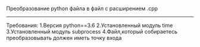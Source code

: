 Преобразование python файла в файл с расширением .сpp
_____________________________________________________________
Требования:
1.Версия python==3.6
2.Установленный модуль time
3.Установленный модуль subprocess
4.Файл,который собираетесь преобразовывать должен иметь точку входа

